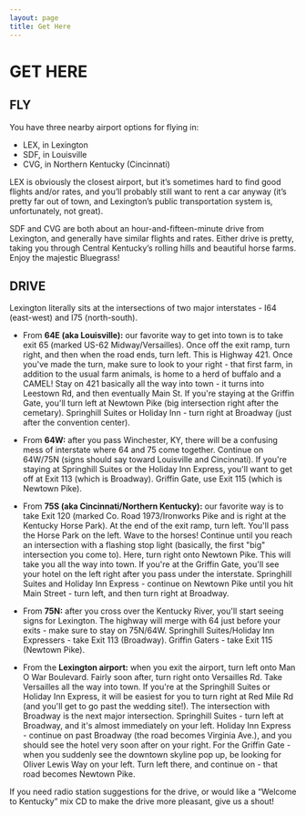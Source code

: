 ```yaml
---
layout: page
title: Get Here
---
```


# GET HERE  


## FLY
You have three nearby airport options for flying in:
- LEX, in Lexington
- SDF, in Louisville
- CVG, in Northern Kentucky (Cincinnati)

LEX is obviously the closest airport, but it’s sometimes hard to find good flights and/or rates, and you’ll probably still want to rent a car anyway (it’s pretty far out of town, and Lexington’s public transportation system is, unfortunately, not great).

SDF and CVG are both about an hour-and-fifteen-minute drive from Lexington, and generally have similar flights and rates. Either drive is pretty, taking you through Central Kentucky’s rolling hills and beautiful horse farms. Enjoy the majestic Bluegrass!


## DRIVE
Lexington literally sits at the intersections of two major interstates - I64 (east-west) and I75 (north-south). 
- From __64E (aka Louisville):__ our favorite way to get into town is to take exit 65 (marked US-62 Midway/Versailles). Once off the exit ramp, turn right, and then when the road ends, turn left. This is Highway 421. Once you've made the turn, make sure to look to your right - that first farm, in addition to the usual farm animals, is home to a herd of buffalo and a CAMEL! Stay on 421 basically all the way into town - it turns into Leestown Rd, and then eventually Main St. If you're staying at the Griffin Gate, you'll turn left at Newtown Pike (big intersection right after the cemetary). Springhill Suites or Holiday Inn - turn right at Broadway (just after the convention center).
- From __64W:__ after you pass Winchester, KY, there will be a confusing mess of interstate where 64 and 75 come together. Continue on 64W/75N (signs should say toward Louisville and Cincinnati). If you're staying at Springhill Suites or the Holiday Inn Express, you'll want to get off at Exit 113 (which is Broadway). Griffin Gate, use Exit 115 (which is Newtown Pike).
- From __75S (aka Cincinnati/Northern Kentucky):__ our favorite way is to take Exit 120 (marked Co. Road 1973/Ironworks Pike and is right at the Kentucky Horse Park). At the end of the exit ramp, turn left. You'll pass the Horse Park on the left. Wave to the horses! Continue until you reach an intersection with a flashing stop light (basically, the first "big" intersection you come to). Here, turn right onto Newtown Pike. This will take you all the way into town. If you're at the Griffin Gate, you'll see your hotel on the left right after you pass under the interstate. Springhill Suites and Holiday Inn Express - continue on Newtown Pike until you hit Main Street - turn left, and then turn right at Broadway.
- From __75N:__ after you cross over the Kentucky River, you'll start seeing signs for Lexington. The highway will merge with 64 just before your exits - make sure to stay on 75N/64W. Springhill Suites/Holiday Inn Expressers - take Exit 113 (Broadway). Griffin Gaters - take Exit 115 (Newtown Pike).

- From the __Lexington airport:__ when you exit the airport, turn left onto Man O War Boulevard. Fairly soon after, turn right onto Versailles Rd. Take Versailles all the way into town. If you're at the Springhill Suites or Holiday Inn Express, it will be easiest for you to turn right at Red Mile Rd (and you'll get to go past the wedding site!). The intersection with Broadway is the next major intersection. Springhill Suites - turn left at Broadway, and it's almost immediately on your left. Holiday Inn Express - continue on past Broadway (the road becomes Virginia Ave.), and you should see the hotel very soon after on your right. For the Griffin Gate - when you suddenly see the downtown skyline pop up, be looking for Oliver Lewis Way on your left. Turn left there, and continue on - that road becomes Newtown Pike.

If you need radio station suggestions for the drive, or would like a “Welcome to Kentucky” mix CD to make the drive more pleasant, give us a shout!

